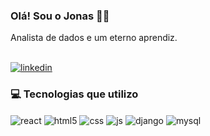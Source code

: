 ### Olá! Sou o Jonas 🤙🏻
Analista de dados e um eterno aprendiz.

<br/>
<a href="https://www.linkedin.com/in/jnsprr/" target="_blank">
  <img align="center" alt="linkedin" src="https://img.shields.io/badge/LinkedIn-0077B5?style=for-the-badge&logo=linkedin&logoColor=white">
</a>

### 💻 Tecnologias que utilizo 
<div style="display: inline_block">
  <img align="center" alt="react" src="https://img.shields.io/badge/python-3670A0?style=for-the-badge&logo=python&logoColor=ffdd54" />
  <img align="center" alt="html5" src="https://img.shields.io/badge/HTML5-E34F26?style=for-the-badge&logo=html5&logoColor=white" />
  <img align="center" alt="css" src="https://img.shields.io/badge/CSS3-1572B6?style=for-the-badge&logo=css3&logoColor=white" />
  <img align="center" alt="js" src="https://img.shields.io/badge/JavaScript-F7DF1E?style=for-the-badge&logo=javascript&logoColor=black" />
  <img align="center" alt="django" src="https://img.shields.io/badge/Django-092E20?style=for-the-badge&logo=django&logoColor=white" />
  <img align="center" alt="mysql" src="https://img.shields.io/badge/MySQL-005C84?style=for-the-badge&logo=mysql&logoColor=white" />
  </div>
  



  
  
  
  
